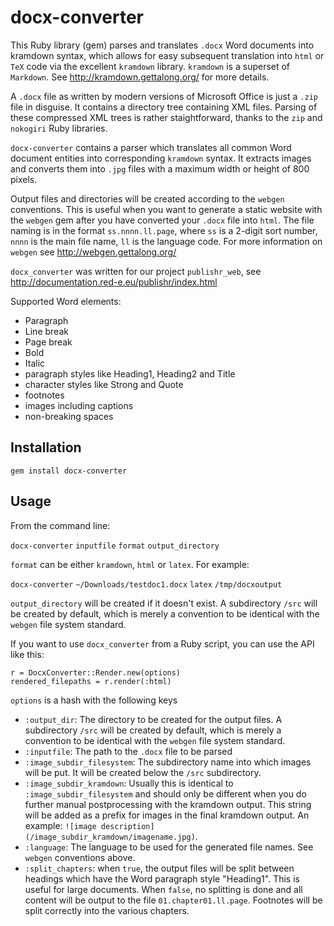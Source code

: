 docx-converter
=================

This Ruby library (gem) parses and translates `.docx` Word documents into kramdown syntax, which allows for easy subsequent translation into `html` or `TeX` code via the excellent `kramdown` library. `kramdown` is a superset of `Markdown`. See http://kramdown.gettalong.org/ for more details.

A `.docx` file as written by modern versions of Microsoft Office is just a `.zip` file in disguise. It contains a directory tree containing XML files. Parsing of these compressed XML trees is rather staightforward, thanks to the `zip` and `nokogiri` Ruby libraries.

`docx-converter` contains a parser which translates all common Word document entities into corresponding `kramdown` syntax. It extracts images and converts them into `.jpg` files with a maximum width or height of 800 pixels.

Output files and directories will be created according to the `webgen` conventions. This is useful when you want to generate a static website with the `webgen` gem after you have converted your `.docx` file into `html`. The file naming is in the format `ss.nnnn.ll.page`, where `ss` is a 2-digit sort number, `nnnn` is the main file name, `ll` is the language code. For more information on `webgen` see http://webgen.gettalong.org/

`docx_converter` was written for our project `publishr_web`, see http://documentation.red-e.eu/publishr/index.html

Supported Word elements:

* Paragraph
* Line break
* Page break
* Bold
* Italic
* paragraph styles like Heading1, Heading2 and Title
* character styles like Strong and Quote
* footnotes
* images including captions
* non-breaking spaces

Installation
----------

`gem install docx-converter`

Usage
----------

From the command line:

`docx-converter` `inputfile` `format` `output_directory`

`format` can be either `kramdown`, `html` or `latex`. For example:

`docx-converter` `~/Downloads/testdoc1.docx` `latex` `/tmp/docxoutput`

`output_directory` will be created if it doesn't exist. A subdirectory `/src` will be created by default, which is merely a convention to be identical with the `webgen` file system standard.

If you want to use `docx_converter` from a Ruby script, you can use the API like this:

    r = DocxConverter::Render.new(options)
    rendered_filepaths = r.render(:html)
    
`options` is a hash with the following keys

* `:output_dir`: The directory to be created for the output files. A subdirectory `/src` will be created by default, which is merely a convention to be identical with the `webgen` file system standard.
* `:inputfile`: The path to the `.docx` file to be parsed
* `:image_subdir_filesystem`: The subdirectory name into which images will be put. It will be created below the `/src` subdirectory.
* `:image_subdir_kramdown`: Usually this is identical to `:image_subdir_filesystem` and should only be different when you do further manual postprocessing with the kramdown output. This string will be added as a prefix for images in the final kramdown output. An example: `![image description](/image_subdir_kramdown/imagename.jpg)`.
* `:language`: The language to be used for the generated file names. See `webgen` conventions above.
* `:split_chapters`: when `true`, the output files will be split between headings which have the Word paragraph style "Heading1". This is useful for large documents. When `false`, no splitting is done and all content will be output to the file `01.chapter01.ll.page`. Footnotes will be split correctly into the various chapters.